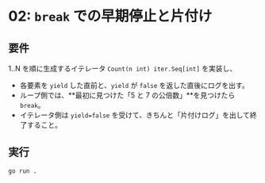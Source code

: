 # 02: `break` での早期停止と片付け

## 要件
1..N を順に生成するイテレータ `Count(n int) iter.Seq[int]` を実装し、
- 各要素を `yield` した直前と、`yield` が `false` を返した直後にログを出す。
- ループ側では、**最初に見つけた「5 と 7 の公倍数」**を見つけたら `break`。
- イテレータ側は `yield=false` を受けて、きちんと「片付けログ」を出して終了すること。

## 実行
```bash
go run .
```
